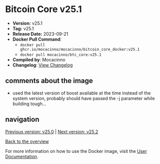 # Bitcoin Core v25.1

- **Version:** v25.1
- **Tag:** v25.1
- **Release Date:** 2023-09-21
- **Docker Pull Command**:
  - `docker pull ghcr.io/mocacinno/mocacinno/bitcoin_core_docker:v25.1`
  - `docker pull mocacinno/btc_core:v25.1`
- **Compiled by**: Mocacinno
- **Changelog**: [View Changelog](https://github.com/bitcoin/bitcoin/blob/v25.1/doc/release-notes.md)

## comments about the image

- used the latest version of boost available at the time instead of the system version, probably should have passed the -j parameter while building tough...

## navigation

[Previous version: v25.0](./v25.0.md) | [Next version: v25.2](./v25.2.md)

[Back to the overview](./Readme.md)

For more information on how to use the Docker image, visit the [User Documentation](../userdocs/README.md).
